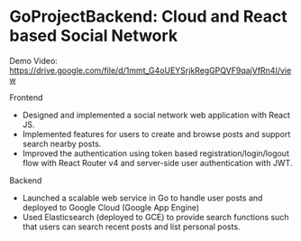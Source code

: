 # GoProjectBackend: Cloud and React based Social Network
Demo Video: https://drive.google.com/file/d/1mmt_G4oUEYSrjkRegGPQVF9qajVfRn4I/view 

Frontend

* Designed and implemented a social network web application with React JS. 
* Implemented features for users to create and browse posts and support search nearby posts.
* Improved the authentication using token based registration/login/logout flow with React Router v4 and server-side user authentication with JWT. 

Backend
* Launched a scalable web service in Go to handle user posts and deployed to Google Cloud (Google App Engine) 
* Used Elasticsearch (deployed to GCE) to provide search functions such that users can search recent posts and list personal posts.
